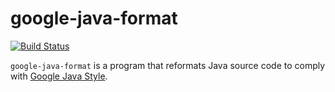 # google-java-format

[![Build Status](https://travis-ci.org/google/google-java-format.svg?branch=master)](https://travis-ci.org/google/google-java-format)

`google-java-format` is a program that reformats Java source code to comply with
[Google Java Style][].

[Google Java Style]: http://google-styleguide.googlecode.com/svn/trunk/javaguide.html
